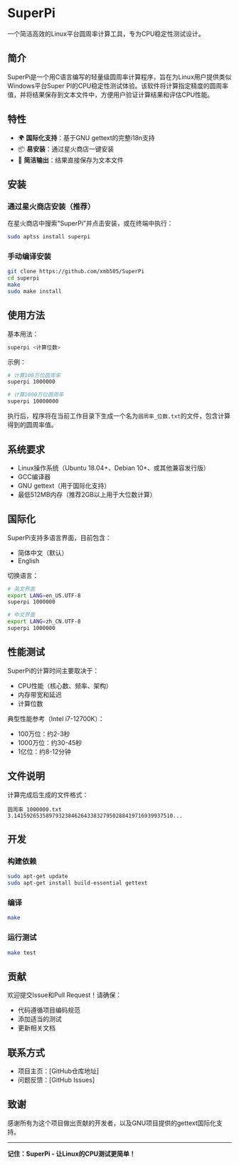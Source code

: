 # SuperPi

一个简洁高效的Linux平台圆周率计算工具，专为CPU稳定性测试设计。

## 简介

SuperPi是一个用C语言编写的轻量级圆周率计算程序，旨在为Linux用户提供类似Windows平台Super PI的CPU稳定性测试体验。该软件将计算指定精度的圆周率值，并将结果保存到文本文件中，方便用户验证计算结果和评估CPU性能。

## 特性

- 🌍 **国际化支持**：基于GNU gettext的完整i18n支持
- 📦 **易安装**：通过星火商店一键安装
- 📄 **简洁输出**：结果直接保存为文本文件

## 安装

### 通过星火商店安装（推荐）

在星火商店中搜索"SuperPi"并点击安装，或在终端中执行：

```bash
sudo aptss install superpi
```

### 手动编译安装

```bash
git clone https://github.com/xmb505/SuperPi
cd superpi
make
sudo make install
```

## 使用方法

基本用法：
```bash
superpi <计算位数>
```

示例：
```bash
# 计算100万位圆周率
superpi 1000000

# 计算1000万位圆周率
superpi 10000000
```

执行后，程序将在当前工作目录下生成一个名为`圆周率_位数.txt`的文件，包含计算得到的圆周率值。

## 系统要求

- Linux操作系统（Ubuntu 18.04+、Debian 10+、或其他兼容发行版）
- GCC编译器
- GNU gettext（用于国际化支持）
- 最低512MB内存（推荐2GB以上用于大位数计算）

## 国际化

SuperPi支持多语言界面，目前包含：
- 简体中文（默认）
- English

切换语言：
```bash
# 英文界面
export LANG=en_US.UTF-8
superpi 1000000

# 中文界面
export LANG=zh_CN.UTF-8
superpi 1000000
```

## 性能测试

SuperPi的计算时间主要取决于：
- CPU性能（核心数、频率、架构）
- 内存带宽和延迟
- 计算位数

典型性能参考（Intel i7-12700K）：
- 100万位：约2-3秒
- 1000万位：约30-45秒
- 1亿位：约8-12分钟

## 文件说明

计算完成后生成的文件格式：
```
圆周率_1000000.txt
3.14159265358979323846264338327950288419716939937510...
```

## 开发

### 构建依赖

```bash
sudo apt-get update
sudo apt-get install build-essential gettext
```

### 编译

```bash
make
```

### 运行测试

```bash
make test
```



## 贡献

欢迎提交Issue和Pull Request！请确保：
- 代码遵循项目编码规范
- 添加适当的测试
- 更新相关文档

## 联系方式

- 项目主页：[GitHub仓库地址]
- 问题反馈：[GitHub Issues]

## 致谢

感谢所有为这个项目做出贡献的开发者，以及GNU项目提供的gettext国际化支持。

---

**记住：SuperPi - 让Linux的CPU测试更简单！**